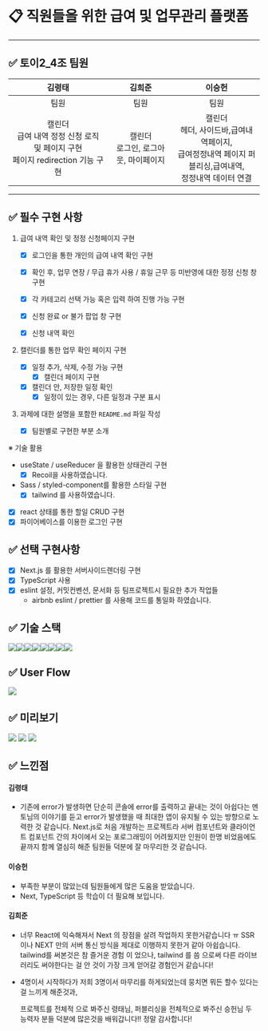 # 📋 직원들을 위한 급여 및 업무관리 플랫폼 

------



## ✅ 토이2_4조 팀원

|                            김령태                            |                  김희준                   |                            이승헌                            |
| :----------------------------------------------------------: | :---------------------------------------: | :----------------------------------------------------------: |
|                             팀원                             |                   팀원                    |                             팀원                             |
| 캘린더<br/>급여 내역 정정 신청 로직 및 페이지 구현<br/>페이지 redirection 기능 구현 <br />| 캘린더<br /> 로그인, 로그아웃, 마이페이지 | 캘린더<br />헤더, 사이드바,급여내역페이지,<br />급여정정내역 페이지 퍼블리싱,급여내역, <br />정정내역 데이터 연결<br /> |

------

## ✅ 필수 구현 사항

1. 급여 내역 확인 및 정정 신청페이지 구현

   - [x] 로그인을 통한 개인의 급여 내역 확인 구현

   - [x] 확인 후, 업무 연장 / 무급 휴가 사용 / 휴일 근무 등 미반영에 대한 정정 신청 창 구현

   - [x] 각 카테고리 선택 가능 혹은 입력 하여 진행 가능 구현

   - [x] 신청 완료 or 불가 팝업 창 구현
   - [x] 신청 내역 확인

2. 캘린더를 통한 업무 확인 페이지 구현
   - [x] 일정 추가, 삭제, 수정 가능 구현
     - [x] 캘린더 페이지 구현
   - [x] 캘린더 안, 저장한 일정 확인
     - [x] 일정이 있는 경우, 다른 일정과 구분 표시

3. 과제에 대한 설명을 포함한 `README.md` 파일 작성
   - [x] 팀원별로 구현한 부분 소개

※ 기술 활용

- useState / useReducer 을 활용한 상태관리 구현
  - [x] Recoil을 사용하였습니다.

- Sass / styled-component를 활용한 스타일 구현
  - [x] tailwind 를 사용하였습니다.
- [x] react 상태를 통한 할일 CRUD 구현
- [x] 파이어베이스를 이용한 로그인 구현

## ✅ 선택 구현사항

- [x] Next.js 를 활용한 서버사이드렌더링 구현
- [x] TypeScript 사용
- [x] eslint 설정, 커밋컨벤션, 문서화 등 팀프로젝트시 필요한 추가 작업들
  - airbnb eslint / prettier 를 사용해 코드를 통일화 하였습니다.

## ✅ 기술 스택

<img src="https://img.shields.io/badge/Figma-F24E1E?style=for-the-badge&logo=figma&logoColor=white"><img src="https://img.shields.io/badge/React-61DAFB?style=for-the-badge&logo=React&logoColor=white"><img src="https://img.shields.io/badge/Next.js-000000?style=for-the-badge&logo=Next.js&logoColor=white"><img src="https://img.shields.io/badge/tailwind-06B6D4?style=for-the-badge&logo=tailwindcss&logoColor=white"><img src="https://img.shields.io/badge/Recoil-3578E5?style=for-the-badge&logo=recoil&logoColor=white"><img src="https://img.shields.io/badge/ToastUi-4285F4?style=for-the-badge&logo=googlecalendar&logoColor=white"><img src="https://img.shields.io/badge/git-F05032?style=for-the-badge&logo=git&logoColor=white"><img src="https://img.shields.io/badge/GIThub-000000?style=for-the-badge&logo=github&logoColor=white">

## ✅ User Flow

![](https://img1.daumcdn.net/thumb/R1280x0/?scode=mtistory2&fname=https%3A%2F%2Fblog.kakaocdn.net%2Fdn%2FQva8O%2FbtsHS7oP1No%2FAbXLNWWfg6Dkpk2DbwKgxk%2Fimg.png)



## ✅ 미리보기
![](https://img1.daumcdn.net/thumb/R1280x0/?scode=mtistory2&fname=https%3A%2F%2Fblog.kakaocdn.net%2Fdn%2FXQOlM%2FbtsHRueRsu3%2FkL0FLHKBTTKosMUqWKgXi0%2Fimg.png)
![](https://img1.daumcdn.net/thumb/R1280x0/?scode=mtistory2&fname=https%3A%2F%2Fblog.kakaocdn.net%2Fdn%2FbFbFbH%2FbtsHTnkEYuJ%2FU0wwe1JQgZyMxPuZpMFi00%2Fimg.png)
![](https://img1.daumcdn.net/thumb/R1280x0/?scode=mtistory2&fname=https%3A%2F%2Fblog.kakaocdn.net%2Fdn%2FkXoh9%2FbtsHTI9XvxI%2FLhUEZRwb8LgHv4l41itrY0%2Fimg.png)


## ✅ 느낀점

#### 김령태

- 기존에 error가 발생하면 단순히 콘솔에 error를 출력하고 끝내는 것이 아쉽다는 멘토님의 이야기를 듣고 error가 발생했을 때 최대한 앱이 유지될 수 있는 방향으로 노력한 것 같습니다. Next.js로 처음 개발하는 프로젝트라 서버 컴포넌트와 클라이언트 컴포넌트 간의 차이에서 오는 포로그래밍이 어려웠지만 인원이 한명 비었음에도 끝까지 함께 열심히 해준 팀원들 덕분에 잘 마무리한 것 같습니다.

#### 이승헌

- 부족한 부분이 많았는데 팀원들에게 많은 도움을 받았습니다.
- Next, TypeScript 등 학습이 더 필요해 보입니다.

#### 김희준

- 너무 React에 익숙해져서 Next 의 장점을 살려 작업하지 못한거같습니다 ㅠ SSR이나 NEXT 만의 서버 통신 방식을 제대로 이행하지 못한거 같아 아쉽습니다. tailwind를 써본것은 참 즐거운 경험 이 었으나,  tailwind 를 씀 으로써 다른 라이브러리도 써야한다는 걸 안 것이 가장 크게 얻어갈 경험인거 같습니다!

- 4명이서 시작하다가 저희 3명이서 마무리를 하게되었는데 뭉치면 뭐든 할수 있다는걸 느끼게 해준것과,

  프로젝트를 전체적 으로 봐주신 령태님, 퍼블리싱을 전체적으로 봐주신 승헌님 두 능력자 분들 덕분에 많은것을 배워갑니다!!
  정말 감사합니다!

  

  

   

##  
